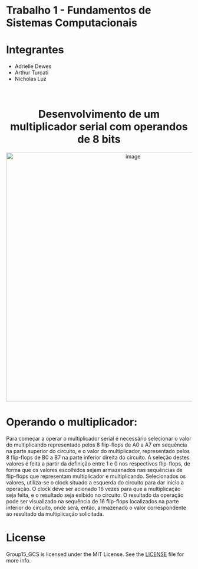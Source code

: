 # Trabalho 1 - Fundamentos de Sistemas Computacionais

<h1>Integrantes</h1>

- Adrielle Dewes
- Arthur Turcati 
- Nicholas Luz

<br />

<h1 align="center">Desenvolvimento de um multiplicador serial com operandos de 8 bits</h1>

<div align="center">
  <img width="673" alt="image" src="https://user-images.githubusercontent.com/101582254/190840961-13f18a44-27fc-41d0-9a44-f6f2d63e5141.png">
</div>

<h1> Operando o multiplicador:</h1>

Para começar a operar o multiplicador serial é necessário selecionar o valor do multiplicando representado pelos 8 flip-flops de A0 a A7 em sequência na parte superior do circuito, e o valor do multiplicador, representado pelos 8 flip-flops de B0 a B7 na parte inferior direita do circuito. A seleção destes valores é feita a partir da definição entre 1 e 0 nos respectivos flip-flops, de forma que os valores escolhidos sejam armazenados nas sequências de flip-flops que representam multiplicador e multiplicando. Selecionados os valores, utiliza-se o clock situado a esquerda do circuito para dar início a operação. O clock deve ser acionado 16 vezes para que a multiplicação seja feita, e o resultado seja exibido no circuito. O resultado da operação pode ser visualizado na sequência de 16 flip-flops localizados na parte inferior do circuito, onde será, então, armazenado o valor correspondente ao resultado da multiplicação solicitada.




<h1>License</h1>

Group15_GCS is licensed under the MIT License. See the [LICENSE](https://opensource.org/licenses/MIT) file for more info.
